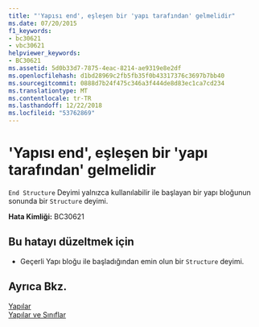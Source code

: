 ```yaml
---
title: "'Yapısı end', eşleşen bir 'yapı tarafından' gelmelidir"
ms.date: 07/20/2015
f1_keywords:
- bc30621
- vbc30621
helpviewer_keywords:
- BC30621
ms.assetid: 5d0b33d7-7875-4eac-8214-ae9319e8e2df
ms.openlocfilehash: d1bd28969c2fb5fb35f0b43317376c3697b7bb40
ms.sourcegitcommit: 0888d7b24f475c346a3f444de8d83ec1ca7cd234
ms.translationtype: MT
ms.contentlocale: tr-TR
ms.lasthandoff: 12/22/2018
ms.locfileid: "53762869"
---
```

# <a name="end-structure-must-be-preceded-by-a-matching-structure"></a>'Yapısı end', eşleşen bir 'yapı tarafından' gelmelidir
`End Structure` Deyimi yalnızca kullanılabilir ile başlayan bir yapı bloğunun sonunda bir `Structure` deyimi.  
  
 **Hata Kimliği:** BC30621  
  
## <a name="to-correct-this-error"></a>Bu hatayı düzeltmek için  
  
-   Geçerli Yapı bloğu ile başladığından emin olun bir `Structure` deyimi.  
  
## <a name="see-also"></a>Ayrıca Bkz.  
 [Yapılar](../../visual-basic/programming-guide/language-features/data-types/structures.md)  
 [Yapılar ve Sınıflar](../../visual-basic/programming-guide/language-features/data-types/structures-and-classes.md)
